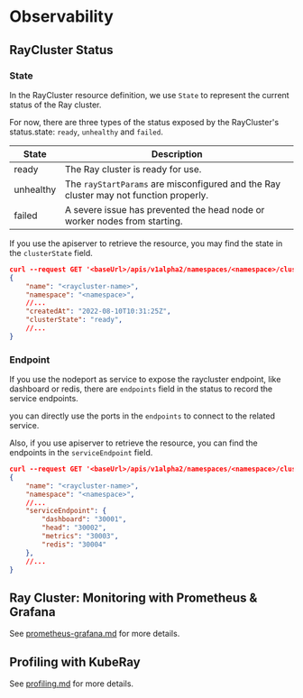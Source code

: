 # Observability

## RayCluster Status

### State

In the RayCluster resource definition, we use `State` to represent the current status of the Ray cluster.

For now, there are three types of the status exposed by the RayCluster's status.state: `ready`, `unhealthy` and `failed`.

| State     | Description                                                                                     |
| --------- | ----------------------------------------------------------------------------------------------- |
| ready     | The Ray cluster is ready for use.                                                               |
| unhealthy | The `rayStartParams` are misconfigured and the Ray cluster may not function properly.           |
| failed    | A severe issue has prevented the head node or worker nodes from starting.                       |

If you use the apiserver to retrieve the resource, you may find the state in the `clusterState` field.

```json
curl --request GET '<baseUrl>/apis/v1alpha2/namespaces/<namespace>/clusters/<raycluster-name>'
{
    "name": "<raycluster-name>",
    "namespace": "<namespace>",
    //...
    "createdAt": "2022-08-10T10:31:25Z",
    "clusterState": "ready",
    //...
}
```

### Endpoint

If you use the nodeport as service to expose the raycluster endpoint, like dashboard or redis, there
are `endpoints` field in the status to record the service endpoints.

you can directly use the ports in the `endpoints` to connect to the related service.

Also, if you use apiserver to retrieve the resource, you can find the endpoints in the `serviceEndpoint` field.

```json
curl --request GET '<baseUrl>/apis/v1alpha2/namespaces/<namespace>/clusters/<raycluster-name>'
{
    "name": "<raycluster-name>",
    "namespace": "<namespace>",
    //...
    "serviceEndpoint": {
        "dashboard": "30001",
        "head": "30002",
        "metrics": "30003",
        "redis": "30004"
    },
    //...
}
```

## Ray Cluster: Monitoring with Prometheus & Grafana

See [prometheus-grafana.md](./prometheus-grafana.md) for more details.

## Profiling with KubeRay

See [profiling.md](./profiling.md) for more details.
